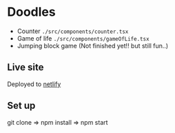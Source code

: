 # Doodles

- Counter ``./src/components/counter.tsx``
- Game of life ``./src/components/gameOfLife.tsx``
- Jumping block game (Not finished yet!! but still fun..)

## Live site

Deployed to [netlify](https://master--tangerine-piroshki-cc53d1.netlify.app/)

## Set up

git clone => npm install => npm start



